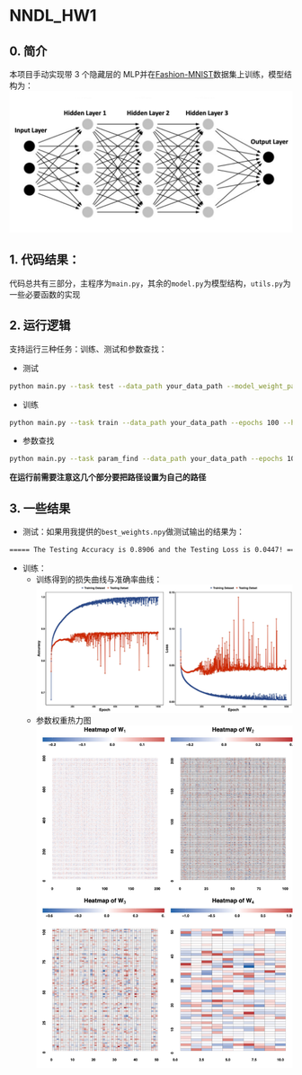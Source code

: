 # NNDL_HW1

## 0. 简介

本项目手动实现带 3 个隐藏层的 MLP并在[Fashion-MNIST](https://github.com/zalandoresearch/fashion-mnist)数据集上训练，模型结构为：
![Plot](MLP_fig.jpeg)

## 1. 代码结果：

代码总共有三部分，主程序为`main.py`，其余的`model.py`为模型结构，`utils.py`为一些必要函数的实现

## 2. 运行逻辑

支持运行三种任务：训练、测试和参数查找：

- 测试
```bash
python main.py --task test --data_path your_data_path --model_weight_path your_trained_weights.npy
```
- 训练
```bash
python main.py --task train --data_path your_data_path --epochs 100 --hidden "20 10 5" --activation relu --batch_size 128 --initial_lr 0.001 --lr_decay_rate 0.99 --lambda_L2 0.1 --lr_strategy step_decay --save_path ./train_model_save --early_stopping --patience 5
```
- 参数查找
```bash
python main.py --task param_find --data_path your_data_path --epochs 100 --hidden_cand "20 20 5,5 10 20" --lr_cand "0.01 0.001" --reg_cand "0.01 0.001" --batch_size_cand "128 256" --activation_cand "relu tanh"
```

**在运行前需要注意这几个部分要把路径设置为自己的路径**

## 3. 一些结果

- 测试：如果用我提供的`best_weights.npy`做测试输出的结果为：
```bash
===== The Testing Accuracy is 0.8906 and the Testing Loss is 0.0447! =====
```

- 训练：
  - 训练得到的损失曲线与准确率曲线：
  ![Plot](acc_loss_plot.jpeg)
  - 参数权重热力图
  ![Plot](heatmap_W.jpeg)
